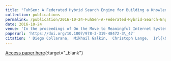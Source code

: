 ```yaml
---
title: "FuhSen: A Federated Hybrid Search Engine for Building a Knowledge Graph On-Demand (Short Paper)"
collection: publications
permalink: /publication/2016-10-24-FuhSen-A-Federated-Hybrid-Search-Engine-for-Building-a-Knowledge-Graph-On-Demand-Short-Paper
date: 2016-10-24
venue: 'In the proceedings of On the Move to Meaningful Internet Systems: OTM 2016 Conferences - Confederated International Conferences: CoopIS, C&amp;TC, and ODBASE 2016, Rhodes, Greece, October 24-28, 2016, Proceedings'
paperurl: 'https://doi.org/10.1007/978-3-319-48472-3\_47'
citation: ' Diego Collarana,  Mikhail Galkin,  Christoph Lange,  Irl{\&apos;{a}}n Grangel{-}Gonz{\&apos;{a}}lez,  Maria{-}Esther Vidal,  S{\&quot;{o}}ren Auer, &quot;FuhSen: A Federated Hybrid Search Engine for Building a Knowledge Graph On-Demand (Short Paper).&quot; In the proceedings of On the Move to Meaningful Internet Systems: OTM 2016 Conferences - Confederated International Conferences: CoopIS, C&amp;amp;TC, and ODBASE 2016, Rhodes, Greece, October 24-28, 2016, Proceedings, 2016.'
---
```

[Access paper here](https://doi.org/10.1007/978-3-319-48472-3\_47){:target="_blank"}
